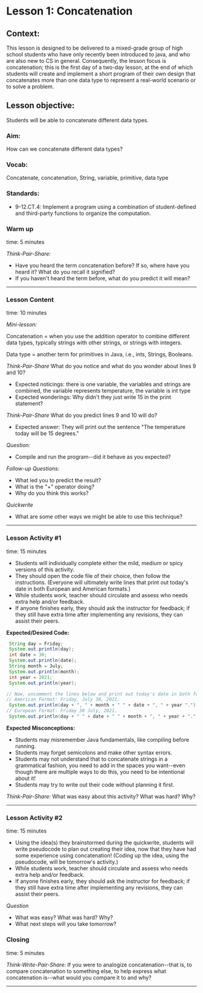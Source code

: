 # Lesson 1: Concatenation

## Context:
This lesson is designed to be delivered to a mixed-grade group of high school students who have only recently been introduced to java, and who are also new to CS in general. Consequently, the lesson focus is concatenation; this is the first day of a two-day lesson, at the end of which students will create and implement a short program of their own design that concatenates more than one data type to represent a real-world scenario or to solve a problem.

## Lesson objective:
Students will be able to concatenate different data types.  

### Aim:
How can we concatenate different data types?

### Vocab:
Concatenate, concatenation, String, variable, primitive, data type

### Standards:
- 9-12.CT.4: Implement a program using a combination of student-defined and third-party functions to organize the computation.

### Warm up
time: 5 minutes

*Think-Pair-Share:*
- Have you heard the term concatenation before? If so, where have you heard it? What do you recall it signified?
- If you haven't heard the term before, what do you predict it will mean?

---

### Lesson Content
time: 10 minutes

*Mini-lesson:*

Concatenation = when you use the addition operator to combine different data types, typically strings with other strings, or strings with integers.

Data type = another term for primitives in Java, i.e., ints, Strings, Booleans.

*Think-Pair-Share* What do you notice and what do you wonder about lines 9 and 10?
- Expected noticings: there is one variable, the variables and strings are combined, the variable represents temperature, the variable is int type
- Expected wonderings: Why didn't they just write 15 in the print statement?

*Think-Pair-Share* What do you predict lines 9 and 10 will do?
- Expected answer: They will print out the sentence "The temperature today will be 15 degrees."

*Question:*
- Compile and run the program--did it behave as you expected?

*Follow-up Questions:*
- What led you to predict the result?
- What is the "+" operator doing?
- Why do you think this works?

*Quickwrite*
- What are some other ways we might be able to use this technique?

---

### Lesson Activity #1
time: 15 minutes

- Students will individually complete either the mild, medium or spicy versions of this activity.
- They should open the code file of their choice, then follow the instructions. (Everyone will ultimately write lines that print out today's date in both European and American formats.)
- While students work, teacher should circulate and assess who needs extra help and/or feedback.
- If anyone finishes early, they should ask the instructor for feedback; if they still have extra time after implementing any revisions, they can assist their peers.

**Expected/Desired Code:**
```java
 String day = Friday;
 System.out.println(day);
 int date = 30;
 System.out.println(date);
 String month = July;
 System.out.println(month);
 int year = 2021;
 System.out.println(year);

// Now, uncomment the lines below and print out today's date in both formats!
// American Format: Friday, July 30, 2021.
 System.out.println(day + ", " + month + " " + date + ", " + year ".");
// European Format: Friday 30 July, 2021.
 System.out.println(day + " " + date + " " + month + ", " + year + ".");
```

**Expected Misconceptions:**
- Students may misremember Java fundamentals, like compiling before running.
- Students may forget semicolons and make other syntax errors.
- Students may not understand that to concatenate strings in a grammatical fashion, you need to add in the spaces you want--even though there are multiple ways to do this, you need to be intentional about it!
- Students may try to write out their code without planning it first.

*Think-Pair-Share:*
What was easy about this activity? What was hard? Why?

---

### Lesson Activity #2
time: 15 minutes

- Using the idea(s) they brainstormed during the quickwrite, students will write pseudocode to plan out creating their idea, now that they have had some experience using concatenation! (Coding up the idea, using the pseudocode, will be tomorrow's activity.)
- While students work, teacher should circulate and assess who needs extra help and/or feedback.
- If anyone finishes early, they should ask the instructor for feedback; if they still have extra time after implementing any revisions, they can assist their peers.

*Question*
- What was easy? What was hard? Why?
- What next steps will you take tomorrow?

### Closing
time: 5 minutes

*Think-Write-Pair-Share:*
If you were to analogize concatenation--that is, to compare concatenation to something else, to help express what concatenation is--what would you compare it to and why?

---
